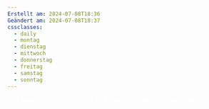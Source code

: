 ```yaml
---
Erstellt am: 2024-07-08T18:36
Geändert am: 2024-07-08T18:37
cssclasses:
  - daily
  - montag
  - dienstag
  - mittwoch
  - donnerstag
  - freitag
  - samstag
  - sonntag
---
```

<div style="background-color=black;color:white">
<i>This page is only for keeping CSS classes ready for autocomplete.</i>
</div>
